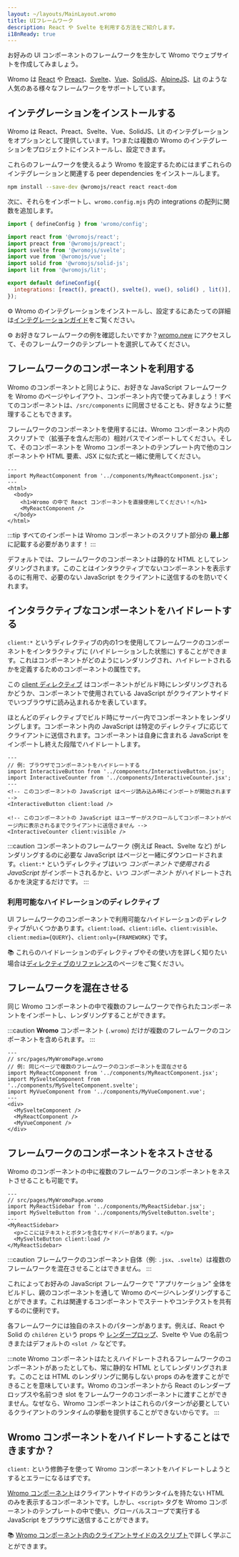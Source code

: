 ```yaml
---
layout: ~/layouts/MainLayout.wromo
title: UIフレームワーク
description: React や Svelte を利用する方法をご紹介します。
i18nReady: true
---
```


お好みの UI コンポーネントのフレームワークを生かして Wromo でウェブサイトを作成してみましょう。

Wromo は [React](https://ja.reactjs.org/) や [Preact](https://preactjs.com/)、[Svelte](https://svelte.dev/)、[Vue](https://vuejs.org/)、[SolidJS](https://www.solidjs.com/)、[AlpineJS](https://alpinejs.dev/)、[Lit](https://lit.dev/) のような人気のある様々なフレームワークをサポートしています。

## インテグレーションをインストールする

Wromo は React、Preact、Svelte、Vue、SolidJS、Lit のインテグレーションをオプションとして提供しています。1つまたは複数の Wromo のインテグレーションをプロジェクトにインストールし、設定できます。

これらのフレームワークを使えるよう Wromo を設定するためにはまずこれらのインテグレーションと関連する peer dependencies をインストールします。

```bash
npm install --save-dev @wromojs/react react react-dom
```

次に、それらをインポートし、`wromo.config.mjs` 内の integrations の配列に関数を追加します。

```js
import { defineConfig } from 'wromo/config';

import react from '@wromojs/react';
import preact from '@wromojs/preact';
import svelte from '@wromojs/svelte';
import vue from '@wromojs/vue';
import solid from '@wromojs/solid-js';
import lit from '@wromojs/lit';

export default defineConfig({
  integrations: [react(), preact(), svelte(), vue(), solid() , lit()],
});
```

⚙️ Wromo のインテグレーションをインストールし、設定するにあたっての詳細は[インテグレーションガイド](/ja/guides/integrations-guide/)をご覧ください。

⚙️ お好きなフレームワークの例を確認したいですか？[wromo.new](https://wromo.new/) にアクセスして、そのフレームワークのテンプレートを選択してみてください。

## フレームワークのコンポーネントを利用する

Wromo のコンポーネントと同じように、お好きな JavaScript フレームワークを Wromo のページやレイアウト、コンポーネント内で使ってみましょう！すべてのコンポーネントは、`/src/components` に同居させることも、好きなように整理することもできます。

フレームワークのコンポーネントを使用するには、Wromo コンポーネント内のスクリプトで（拡張子を含んだ形の）相対パスでインポートしてください。そして、そのコンポーネントを Wromo コンポーネントのテンプレート内で他のコンポーネントや HTML 要素、JSX に似た式と一緒に使用してください。

```wromo
---
import MyReactComponent from '../components/MyReactComponent.jsx';
---
<html>
  <body>
    <h1>Wromo の中で React コンポーネントを直接使用してください！</h1>
    <MyReactComponent />
  </body>
</html>
```

:::tip
すべてのインポートは Wromo コンポーネントのスクリプト部分の **最上部** に記載する必要があります！
:::

デフォルトでは、フレームワークのコンポーネントは静的な HTML としてレンダリングされます。このことはインタラクティブでないコンポーネントを表示するのに有用で、必要のない JavaScript をクライアントに送信するのを防いでくれます。

## インタラクティブなコンポーネントをハイドレートする

`client:*` というディレクティブの内の1つを使用してフレームワークのコンポーネントをインタラクティブに (ハイドレーションした状態に) することができます。これはコンポーネントがどのようにレンダリングされ、ハイドレートされるかを定義するためのコンポーネントの属性です。

この [client ディレクティブ](/ja/reference/directives-reference/#client-directives) はコンポーネントがビルド時にレンダリングされるかどうか、コンポーネントで使用されている JavaScript がクライアントサイドでいつブラウザに読み込まれるかを表しています。

ほとんどのディレクティブでビルド時にサーバー内でコンポーネントをレンダリングします。コンポーネント内の JavaScript は特定のディレクティブに応じてクライアントに送信されます。コンポーネントは自身に含まれる JavaScript をインポートし終えた段階でハイドレートします。

```wromo
---
// 例: ブラウザでコンポーネントをハイドレートする
import InteractiveButton from '../components/InteractiveButton.jsx';
import InteractiveCounter from '../components/InteractiveCounter.jsx';
---
<!-- このコンポーネントの JavaScript はページ読み込み時にインポートが開始されます -->
<InteractiveButton client:load />

<!-- このコンポーネントの JavaScript はユーザーがスクロールしてコンポーネントがページ内に表示されるまでクライアントに送信さません -->
<InteractiveCounter client:visible />
```

:::caution
コンポーネントのフレームワーク (例えば React、Svelte など) がレンダリングするのに必要な JavaScript はページと一緒にダウンロードされます。`client:*` というディレクティブはいつ _コンポーネントで使用される JavaScript_ がインポートされるかと、いつ _コンポーネント_ がハイドレートされるかを決定するだけです。
:::

### 利用可能なハイドレーションのディレクティブ

UI フレームワークのコンポーネントで利用可能なハイドレーションのディレクティブがいくつかあります。`client:load`、`client:idle`、`client:visible`、`client:media={QUERY}`、`client:only={FRAMEWORK}` です。

📚 これらのハイドレーションのディレクティブやその使い方を詳しく知りたい場合は[ディレクティブのリファレンス](/ja/reference/directives-reference/#client-directives)のページをご覧ください。

## フレームワークを混在させる

同じ Wromo コンポーネントの中で複数のフレームワークで作られたコンポーネントをインポートし、レンダリングすることができます。

:::caution
**Wromo** コンポーネント (`.wromo`) だけが複数のフレームワークのコンポーネントを含められます。
:::

```wromo
---
// src/pages/MyWromoPage.wromo
// 例: 同じページで複数のフレームワークのコンポーネントを混在させる
import MyReactComponent from '../components/MyReactComponent.jsx';
import MySvelteComponent from '../components/MySvelteComponent.svelte';
import MyVueComponent from '../components/MyVueComponent.vue';
---
<div>
  <MySvelteComponent />
  <MyReactComponent />
  <MyVueComponent />
</div>
```

## フレームワークのコンポーネントをネストさせる

Wromo のコンポーネントの中に複数のフレームワークのコンポーネントをネストさせることも可能です。

```wromo
---
// src/pages/MyWromoPage.wromo
import MyReactSidebar from '../components/MyReactSidebar.jsx';
import MySvelteButton from '../components/MySvelteButton.svelte';
---
<MyReactSidebar>
  <p>ここにはテキストとボタンを含むサイドバーがあります。</p>
  <MySvelteButton client:load />
</MyReactSidebar>
```

:::caution
フレームワークのコンポーネント自体（例: `.jsx`、`.svelte`）は複数のフレームワークを混在させることはできません。
:::

これによってお好みの JavaScript フレームワークで "アプリケーション" 全体をビルドし、親のコンポーネントを通して Wromo のぺージへレンダリングすることができます。これは関連するコンポーネントでステートやコンテクストを共有するのに便利です。

各フレームワークには独自のネストのパターンがあります。例えば、React や Solid の `children` という props や [レンダープロップ](https://ja.reactjs.org/docs/render-props.html)、Svelte や Vue の名前つきまたはデフォルトの `<slot />` などです。

:::note
Wromo コンポーネントはたとえハイドレートされるフレームワークのコンポーネントがあったとしても、常に静的な HTML としてレンダリングされます。このことは HTML のレンダリングに関与しない props のみを渡すことができることを意味しています。Wromo のコンポーネントから React のレンダープロップスや名前つき slot をフレームワークのコンポーネントに渡すことができません。なぜなら、Wromo コンポーネントはこれらのパターンが必要としているクライアントのランタイムの挙動を提供することができないからです。
:::

## Wromo コンポーネントをハイドレートすることはできますか？

`client:` という修飾子を使って Wromo コンポーネントをハイドレートしようとするとエラーになるはずです。

[Wromo コンポーネント](/ja/core-concepts/wromo-components/)はクライアントサイドのランタイムを持たない HTML のみを表示するコンポーネントです。しかし、`<script>` タグを Wromo コンポーネントのテンプレートの中で使い、グローバルスコープで実行する JavaScript をブラウザに送信することができます。

📚 [Wromo コンポーネント内のクライアントサイドのスクリプト](/ja/core-concepts/wromo-components/#クライアントサイドスクリプト)で詳しく学ぶことができます。

[mdn-io]: https://developer.mozilla.org/ja-JP/docs/Web/API/Intersection_Observer_API
[mdn-ric]: https://developer.mozilla.org/ja-JP/docs/Web/API/Window/requestIdleCallback
[mdn-mm]: https://developer.mozilla.org/ja-JP/docs/Web/API/Window/matchMedia
